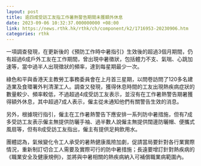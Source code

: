 ```yaml
---
layout: post
title: 逾四成受訪工友指工作暑熱警告期間未獲額外休息
date: 2023-09-06 10:32:37.000000000 +08:00
link: https://news.rthk.hk/rthk/ch/component/k2/1716953-20230906.htm
categories: rthk
---
```


一項調查發現，在更新後的《預防工作時中暑指引》生效後的超過3個月期間，仍有超過6成戶外工友在工作期間，曾出現中暑徵狀，包括體力不支、氣喘、心跳加速等，當中過半人出現徵狀的頻率，達到每星期最少一次。

綠色和平與香港天主教勞工事務委員會在上月首三星期，以問卷訪問了120多名建造業及食環署外判清潔工人。調查又發現，獲得休息時間的工友出現熱疾病症狀的數量較少、頻率較低，不過超過4成受訪工友表示，並沒有在工作暑熱警告期暑獲得額外休息，其中超過7成人表示，僱主從未通知他們有關警告生效的消息。

另外，根據現行指引，僱主在工作暑熱警告下應安排一系列防中暑措施，但有7成多受訪工友表示僱主無提供防曬手袖、過半數人說僱主無提供闊邊防曬帽、便攜式風扇等，但有8成受訪工友指出，僱主有提供足夠飲用水。

團體認為，氣候變化令工人承受的暑熱健康風險加劇，促請當局要針對各行業實際情況，重新制訂切合工人需要及實際可行的防中暑措施；長遠要增訂針對熱疾病的《職業安全及健康規例》，並將與中暑相關的熱疾病納入可補償職業病範圍內。
